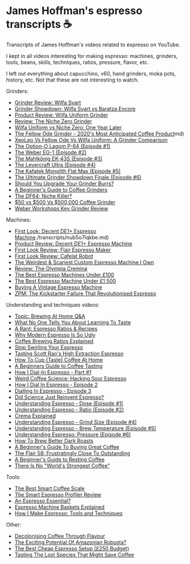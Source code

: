 # James Hoffman's espresso transcripts :coffee:

Transcripts of James Hoffman's videos related to espresso on YouTube.

I kept in all videos interesting for making espresso: machines, grinders, tools, beans, skills, techniques, ratios, pressure, flavor, etc.

I left out everything about capucchino, v60, hand grinders, moka pots, history, etc. Not that these are not interesting to watch.

Grinders:

- [Grinder Review: Wilfa Svart](./transcripts/achuzzop654.md)
- [Grinder Showdown: Wilfa Svart vs Baratza Encore](./transcripts/1gm6ufd9qsc.md)
- [Product Review: Wilfa Uniform Grinder](./transcripts/tvmyngol8rq.md)
- [Review: The Niche Zero Grinder](./transcripts/fzoy2thyz4w.md)
- [Wilfa Uniform vs Niche Zero: One Year Later](./transcripts/dqilvamjrdk.md)
- [The Fellow Ode Grinder - 2020's Most Anticipated Coffee Product](./transcripts/qe4nt8my-zo)md)
- [XeoLeo Vs Fellow Ode Vs Wilfa Uniform: A Grinder Comparison](./transcripts/bvqggvmnp4m.md)
- [The Option-O Lagom P-64 (Episode #1)](./transcripts/wea-iqdefmw.md)
- [The Weber EG-1 (Episode #2)](./transcripts/-3mb4mbitei.md)
- [The Mahlkönig EK-43S (Episode #3)](./transcripts/roboq7kyune.md)
- [The Levercraft Ultra (Episode #4)](./transcripts/cbhkdav0xwa.md)
- [The Kafatek Monolith Flat Max (Episode #5)](./transcripts/mhzdx7wtdwc.md)
- [The Ultimate Grinder Showdown Finale (Episode #6)](./transcripts/6lgebcuz9ya.md)
- [Should You Upgrade Your Grinder Burrs?](./transcripts/7qylexoepva.md)
- [A Beginner's Guide to Coffee Grinders](./transcripts/bgjvlqu5nle.md)
- [The DF64: Niche Killer?](./transcripts/53ltlpjm2sq.md)
- [$50 vs $500 Vs $500,000 Coffee Grinder](./transcripts/wkyqhwthipa.md)
- [Weber Workshops Key Grinder Review](./transcripts/bq-ta6s931c.md)

Machines:

- [First Look: Decent DE1+ Espresso Machine]()./transcripts/nub5o7lqkbe.md)
- [Product Review: Decent DE1+ Espresso Machine](./transcripts/1powv0olsma.md)
- [First Look Review: Flair Espresso Maker](./transcripts/kzv-tnx6bn8.md)
- [First Look Review: Cafelat Robot](./transcripts/11zsxvzbqba.md)
- [The Weirdest & Scariest Custom Espresso Machine I Own](./transcripts/v4qyfelo1fs.md)
- [Review: The Olympia Cremina](./transcripts/vyhn49uxyhk.md)
- [The Best Espresso Machines Under £100](./transcripts/avm-xsatbic.md)
- [The Best Espresso Machine Under £1,500](./transcripts/e0kq5wqjcu8.md)
- [Buying A Vintage Espresso Machine](./transcripts/6kv1e00rcbc.md)
- [ZPM: The Kickstarter Failure That Revolutionised Espresso](./transcripts/gka2cojrt6m.md)

Understanding and techniques videos:

- [Topic: Brewing At Home Q&A](./transcripts/yzkiou4oo5a.md)
- [What No One Tells You About Learning To Taste](./transcripts/tu1y7hbsgiy.md)
- [A Rant: Espresso Ratios & Recipes](./transcripts/45ja8pju73s.md)
- [Why Modern Espresso Is So Ugly](./transcripts/nyfb43teylk.md)
- [Coffee Brewing Ratios Explained](./transcripts/ipb6p1uznym.md)
- [Stop Swirling Your Espresso](./transcripts/ii09bbh22vq.md)
- [Tasting Scott Rao's High Extraction Espresso](./transcripts/fexlftyyv8o.md)
- [How To Cup (Taste) Coffee At Home](./transcripts/csegp4vnynq.md)
- [A Beginners Guide to Coffee Tasting](./transcripts/kezzcqtssag.md)
- [How I Dial-In Espresso - Part #1](./transcripts/lfwjf-_sur0.md)
- [Weird Coffee Science: Hacking Sour Espresso](./transcripts/jtcbibi2dhi.md)
- [How I Dial In Espresso - Episode 2](./transcripts/1ek0eidoa_u.md)
- [Dialling In Espresso - Episode 3](./transcripts/aqoka61ybyc.md)
- [Did Science Just Reinvent Espresso?](./transcripts/boybln9hrqs.md)
- [Understanding Espresso - Dose (Episode #1)](./transcripts/atfsbqhples.md)
- [Understanding Espresso - Ratio (Episode #2)](./transcripts/f4wrup4c5p4.md)
- [Crema Explained](./transcripts/j5rygxblzju.md)
- [Understanding Espresso - Grind Size (Episode #4)](./transcripts/er2voen8zdu.md)
- [Understanding Espresso - Brew Temperature (Episode #5)](./transcripts/qaze-_ocf1u.md)
- [Understanding Espresso: Pressure (Episode #6)](./transcripts/po3ogiicu-8.md)
- [How To Brew Better Dark Roasts](./transcripts/lrrdrxaqmhc.md)
- [A Beginner's Guide To Buying Great Coffee](./transcripts/o9ynlfrm7fs.md)
- [The Flair 58: Frustratingly Close To Outstanding](./transcripts/3x84ayoneqw.md)
- [A Beginner's Guide to Resting Coffee](./transcripts/_py8joi3reg.md)
- [There Is No "World's Strongest Coffee"](./transcripts/8jamoamycji.md)

Tools:

- [The Best Smart Coffee Scale](./transcripts/sizfhnz32y0.md)
- [The Smart Espresso Profiler Review](./transcripts/ckbworhkuz4.md)
- [An Espresso Essential?](./transcripts/d8zqp3cgcba.md)
- [Espresso Machine Baskets Explained](./transcripts/3ofv88pzefe.md)
- [How I Make Espresso: Tools and Techniques](./transcripts/xb3ixar4rco.md)

Other:

- [Decolonising Coffee Through Flavour](./transcripts/dlv2fzhktb0.md)
- [The Exciting Potential Of Amazonian Robusta?](./transcripts/_qiwccma8hs.md)
- [The Best Cheap Espresso Setup (£250 Budget)](./transcripts/y1lukfpttu0.md)
- [Tasting The Lost Species That Might Save Coffee](./transcripts/igl7ltgc_0i.md)
